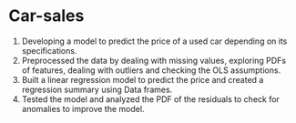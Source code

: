 # Car-sales
1. Developing a model to predict the price of a used car depending on its specifications.
2. Preprocessed the data by dealing with missing values, exploring PDFs of features, dealing with outliers and checking the OLS assumptions.
3. Built a linear regression model to predict the price and created a regression summary using Data frames.
4. Tested the model and analyzed the PDF of the residuals to check for anomalies to improve the model.
